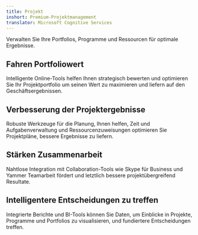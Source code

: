 ```yaml
---
title: Projekt
inshort: Premium-Projektmanagement
translator: Microsoft Cognitive Services
---
```


Verwalten Sie Ihre Portfolios, Programme und Ressourcen für optimale Ergebnisse.

## Fahren Portfoliowert
Intelligente Online-Tools helfen Ihnen strategisch bewerten und optimieren Sie Ihr Projektportfolio um seinen Wert zu maximieren und liefern auf den Geschäftsergebnissen. 

## Verbesserung der Projektergebnisse
Robuste Werkzeuge für die Planung, Ihnen helfen, Zeit und Aufgabenverwaltung und Ressourcenzuweisungen optimieren Sie Projektpläne, bessere Ergebnisse zu liefern. 

## Stärken Zusammenarbeit
Nahtlose Integration mit Collaboration-Tools wie Skype für Business und Yammer Teamarbeit fördert und letztlich bessere projektübergreifend Resultate. 

## Intelligentere Entscheidungen zu treffen 
Integrierte Berichte und BI-Tools können Sie Daten, um Einblicke in Projekte, Programme und Portfolios zu visualisieren, und fundiertere Entscheidungen treffen. 





